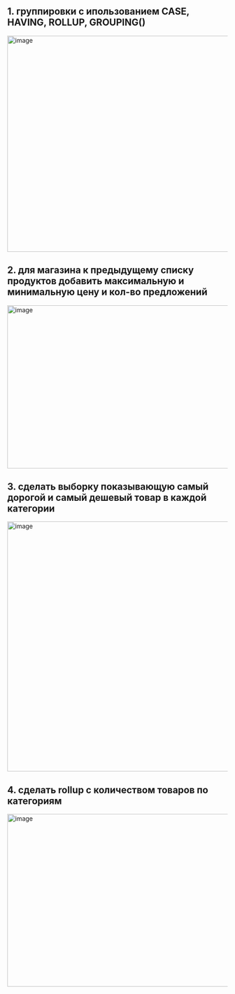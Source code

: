 ## 1. группировки с ипользованием CASE, HAVING, ROLLUP, GROUPING()

<img width="765" height="493" alt="image" src="https://github.com/user-attachments/assets/7ca1b52a-26c6-4a21-9402-4be2d6264c58" />

## 2. для магазина к предыдущему списку продуктов добавить максимальную и минимальную цену и кол-во предложений

<img width="746" height="372" alt="image" src="https://github.com/user-attachments/assets/1f41e98f-802e-445c-af77-3b5cc72104a3" />

## 3. сделать выборку показывающую самый дорогой и самый дешевый товар в каждой категории

<img width="745" height="570" alt="image" src="https://github.com/user-attachments/assets/8c645fc0-1c79-496e-abe9-e6ec22e308ac" />

## 4. сделать rollup с количеством товаров по категориям

<img width="720" height="394" alt="image" src="https://github.com/user-attachments/assets/28880d70-a74c-4708-8609-47ad1a153771" />



